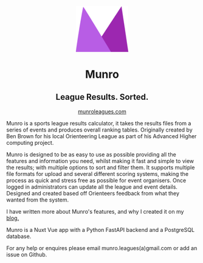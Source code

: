<div align="center">
<img height="120px" src="./frontend/public/MunroLogo.png" />

# Munro

## League Results. Sorted.

[munroleagues.com](https://munroleagues.com)

</div>

Munro is a sports league results calculator, it takes the results files from a series of events and produces overall ranking tables. Originally created by Ben Brown for his local Orienteering League as part of his Advanced Higher computing project.

Munro is designed to be as easy to use as possible providing all the features and information you need, whilst making it fast and simple to view the results; with multiple options to sort and filter them. It supports multiple file formats for upload and several different scoring systems, making the process as quick and stress free as possible for event organisers. Once logged in administrators can update all the league and event details. Designed and created based off Orienteers feedback from what they wanted from the system.

I have written more about Munro's features, and why I created it on my [blog.](https://benbrown.dev/posts/introducing-munro-leagues.html)

Munro is a Nuxt Vue app with a Python FastAPI backend and a PostgreSQL database.

For any help or enquires please email munro.leagues(a)gmail.com or add an issue on Github.
